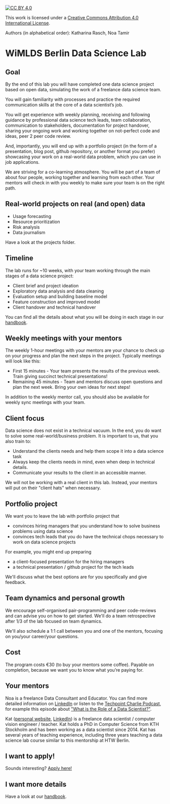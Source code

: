 
[![CC BY 4.0][cc-by-shield]][cc-by]

This work is licensed under a [Creative Commons Attribution 4.0 International License][cc-by].


[cc-by]: http://creativecommons.org/licenses/by/4.0/
[cc-by-image]: https://i.creativecommons.org/l/by/4.0/88x31.png
[cc-by-shield]: https://img.shields.io/badge/License-CC%20BY%204.0-lightgrey.svg

Authors (in alphabetical order): Katharina Rasch, Noa Tamir

# WiMLDS Berlin Data Science Lab

## Goal

By the end of this lab you will have completed one data science project based on open data, simulating the work of a freelance data science team.

You will gain familiarity with processes and practice the required communication skills at the core of a data scientist’s job. 

You will get experience with weekly planning, receiving and following guidance by professional data science tech leads, team collaboration, communication to stakeholders, documentation for project handover, sharing your ongoing work and working together on not-perfect code and ideas, peer 2 peer code review.

And, importantly, you will end up with a portfolio project (in the form of a presentation, blog post, github repository, or another format you prefer) showcasing your work on a real-world data problem, which you can use in job applications.  

We are striving for a co-learning atmosphere. You will be part of a team of about four people, working together and learning from each other. Your mentors will check in with you weekly to make sure your team is on the right path.

## Real-world projects on real (and open) data

* Usage forecasting
* Resource prioritization
* Risk analysis
* Data journalism

Have a look at the projects folder. 

## Timeline

The lab runs for ~10 weeks, with your team working through the main stages of a data science project:

* Client brief and project ideation
* Exploratory data analysis and data cleaning
* Evaluation setup and building baseline model
* Feature construction and improved model
* Client handover and technical handover

You can find all the details about what you will be doing in each stage in our [handbook](handbook.md#Steps).

## Weekly meetings with your mentors

The weekly 1-hour meetings with your mentors are your chance to check up on
your progress and plan the next steps in the project. Typically meetings will 
look like this:

* First 15 minutes - Your team presents the results of the previous week. Train
giving succinct technical presentations!
* Remaining 45 minutes - Team and mentors discuss open questions and plan the next week. Bring your
own ideas for next steps!

In addition to the weekly mentor call, you should also be available for weekly sync meetings with your team.

## Client focus

Data science does not exist in a technical vacuum. In the end, you do want to
solve some real-world/business problem. It is important to us, that you also train
to:

* Understand the clients needs and help them scope it into a data science task
* Always keep the clients needs in mind, even when deep in technical details.
* Communicate your results to the client in an accessible manner.

We will not be working with a real client in this lab. Instead, your mentors will
put on their "client hats" when necessary.

## Portfolio project

We want you to leave the lab with portfolio project that

* convinces hiring managers that you understand how to solve business problems using data science
* convinces tech leads that you do have the technical chops necessary to work on data science projects

For example, you might end up preparing

* a client-focused presentation for the hiring managers
* a technical presentation / github project for the tech leads

We'll discuss what the best options are for you specifically and give feedback.

## Team dynamics and personal growth

We encourage self-organised pair-programming and peer code-reviews and can advise you on how to get started. We'll do a team retrospective after 1/3 of the lab focused on team dynamics.

We'll also schedule a 1:1 call between you and one of the mentors, focusing 
on you/your career/your questions.

## Cost

The program costs €30 (to buy your mentors some coffee). Payable on completion, because we want you to know what you’re paying for.

## Your mentors

Noa is a freelance Data Consultant and Educator. You can find more detailed information on [LinkedIn](https://linkedin.com/in/noatamir) or listen to the [Techpoint Charlie Podcast](https://techpointcharlie.blog/), for example this episode about ["What is the Role of a Data Scientist?"](https://techpointcharlie.blog/2020/04/13/episode-16-what-is-the-role-of-data-scientist/#more-537). 

Kat ([personal website](https://krasch.io), [LinkedIn](https://www.linkedin.com/in/katharina-rasch-9b5848a0/)) is a freelance data scientist / computer vision engineer / teacher. Kat holds a PhD in Computer Science from KTH Stockholm and has been working as a data scientist since 2014. Kat has several years of teaching experience, including three years teaching a data science lab course similar to this mentorship at HTW Berlin. 


## I want to apply!

Sounds interesting? [Apply here!](apply.md)

## I want more details

Have a look at our [handbook](handbook.md).
